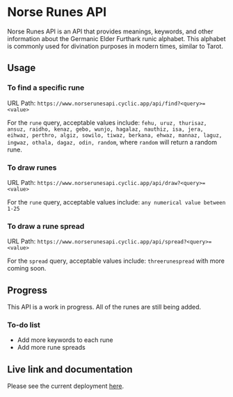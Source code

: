 # Norse Runes API

Norse Runes API is an API that provides meanings, keywords, and other information about the Germanic Elder Furthark runic alphabet. This alphabet is commonly used for divination purposes in modern times, similar to Tarot.

## Usage

### To find a specific rune
URL Path:
```https://www.norserunesapi.cyclic.app/api/find?<query>=<value>```

For the `rune` query, acceptable values include:
```fehu, uruz, thurisaz, ansuz, raidho, kenaz, gebo, wunjo, hagalaz, nauthiz, isa, jera, eihwaz, perthro, algiz, sowilo, tiwaz, berkana, ehwaz, mannaz, laguz, ingwaz, othala, dagaz, odin, random```, where `random` will return a random rune.

### To draw runes
URL Path:
```https://www.norserunesapi.cyclic.app/api/draw?<query>=<value>```

For the `rune` query, acceptable values include:
```any numerical value between 1-25```

### To draw a rune spread
URL Path:
```https://www.norserunesapi.cyclic.app/api/spread?<query>=<value>```

For the `spread` query, acceptable values include:
```threerunespread``` with more coming soon.

## Progress

This API is a work in progress. All of the runes are still being added.

### To-do list
- Add more keywords to each rune
- Add more rune spreads

## Live link and documentation
Please see the current deployment [here](https://norserunesapi.cyclic.app/).